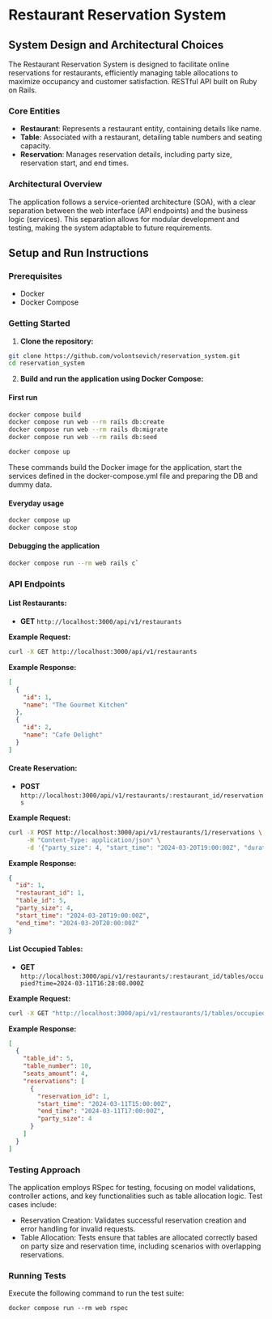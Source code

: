 # Restaurant Reservation System

## System Design and Architectural Choices

The Restaurant Reservation System is designed to facilitate online reservations for restaurants, efficiently managing
table allocations to maximize occupancy and customer satisfaction. RESTful API built on Ruby on Rails.

### Core Entities

- **Restaurant**: Represents a restaurant entity, containing details like name.
- **Table**: Associated with a restaurant, detailing table numbers and seating capacity.
- **Reservation**: Manages reservation details, including party size, reservation start, and end times.

### Architectural Overview

The application follows a service-oriented architecture (SOA), with a clear separation between the web interface (API
endpoints) and the business logic (services). This separation allows for modular development and testing, making the
system adaptable to future requirements.

## Setup and Run Instructions

### Prerequisites

- Docker
- Docker Compose

### Getting Started

1. **Clone the repository:**

```bash
git clone https://github.com/volontsevich/reservation_system.git
cd reservation_system
```

2. **Build and run the application using Docker Compose:**

#### First run

```bash
docker compose build
docker compose run web --rm rails db:create
docker compose run web --rm rails db:migrate
docker compose run web --rm rails db:seed

docker compose up
```

These commands build the Docker image for the application, start the services defined in the docker-compose.yml file and
preparing the DB and dummy data.

#### Everyday usage

```bash
docker compose up
docker compose stop
```

#### Debugging the application

```bash
docker compose run --rm web rails c`
```

### API Endpoints

#### List Restaurants:

- **GET** `http://localhost:3000/api/v1/restaurants`

**Example Request:**

```bash
curl -X GET http://localhost:3000/api/v1/restaurants
```

**Example Response:**

```json
[
  {
    "id": 1,
    "name": "The Gourmet Kitchen"
  },
  {
    "id": 2,
    "name": "Cafe Delight"
  }
]
```

#### Create Reservation:

- **POST** `http://localhost:3000/api/v1/restaurants/:restaurant_id/reservations`

**Example Request:**

```bash
curl -X POST http://localhost:3000/api/v1/restaurants/1/reservations \
     -H "Content-Type: application/json" \
     -d '{"party_size": 4, "start_time": "2024-03-20T19:00:00Z", "duration": 3600}'
```

**Example Response:**

```json
{
  "id": 1,
  "restaurant_id": 1,
  "table_id": 5,
  "party_size": 4,
  "start_time": "2024-03-20T19:00:00Z",
  "end_time": "2024-03-20T20:00:00Z"
}
```

#### List Occupied Tables:

- **GET** `http://localhost:3000/api/v1/restaurants/:restaurant_id/tables/occupied?time=2024-03-11T16:28:08.000Z`

**Example Request:**

```bash
curl -X GET "http://localhost:3000/api/v1/restaurants/1/tables/occupied?time=2024-03-11T16:28:08.000Z"
```

**Example Response:**

```json
[
  {
    "table_id": 5,
    "table_number": 10,
    "seats_amount": 4,
    "reservations": [
      {
        "reservation_id": 1,
        "start_time": "2024-03-11T15:00:00Z",
        "end_time": "2024-03-11T17:00:00Z",
        "party_size": 4
      }
    ]
  }
]
```

### Testing Approach

The application employs RSpec for testing, focusing on model validations, controller actions, and key functionalities
such as table allocation logic. Test cases include:

- Reservation Creation: Validates successful reservation creation and error handling for invalid requests.
- Table Allocation: Tests ensure that tables are allocated correctly based on party size and reservation time, including
  scenarios with overlapping reservations.

### Running Tests

Execute the following command to run the test suite:

```
docker compose run --rm web rspec
```